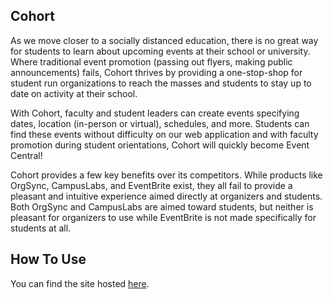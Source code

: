 ## Cohort
As we move closer to a socially distanced education, there is no great way for students to learn about upcoming events at their school or university. Where traditional event promotion (passing out flyers, making public announcements) fails, Cohort thrives by providing a one-stop-shop for student run organizations to reach the masses and students to stay up to date on activity at their school. 

With Cohort, faculty and student leaders can create events specifying dates, location (in-person or virtual), schedules, and more. Students can find these events without difficulty on our web application and with faculty promotion during student orientations, Cohort will quickly become Event Central!  

Cohort provides a few key benefits over its competitors. While products like OrgSync, CampusLabs, and EventBrite exist, they all fail to provide a pleasant and intuitive experience aimed directly at organizers and students. Both OrgSync and CampusLabs are aimed toward students, but neither is pleasant for organizers to use while EventBrite is not made specifically for students at all. 

## How To Use
You can find the site hosted [here](https://cohort.brayden.dev).
